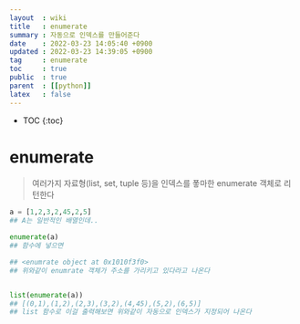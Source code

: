 ```yaml
---
layout  : wiki
title   : enumerate 
summary : 자동으로 인덱스를 만들어준다
date    : 2022-03-23 14:05:40 +0900
updated : 2022-03-23 14:39:05 +0900
tag     : enumerate 
toc     : true
public  : true
parent  : [[python]]
latex   : false
---
```

* TOC
{:toc}

# enumerate 
> 여러가지 자료형(list, set, tuple 등)을 인덱스를 퐇마한 enumerate  객체로 리턴한다


``` python
a = [1,2,3,2,45,2,5]
## A는 일반적인 배열인데.. 

enumerate(a)
## 함수에 넣으면

## <enumrate object at 0x1010f3f0>
## 위와같이 enumrate 객체가 주소를 가리키고 있다라고 나온다


list(enumerate(a))
## [(0,1),(1,2),(2,3),(3,2),(4,45),(5,2),(6,5)]
## list 함수로 이걸 출력해보면 위와같이 자동으로 인덱스가 지정되어 나온다
```
